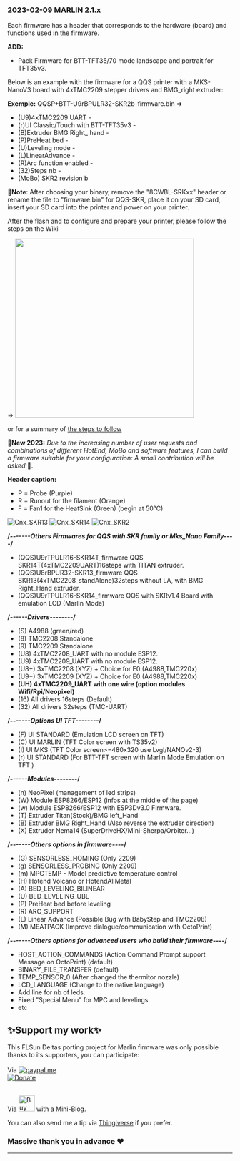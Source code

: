 ### 2023-02-09 MARLIN 2.1.x

Each firmware has a header that corresponds to the hardware (board) and functions used in the firmware.

**ADD:**
  - Pack Firmware for BTT-TFT35/70 mode landscape and portrait for TFT35v3. 

Below is an example with the firmware for a QQS printer with a MKS-NanoV3 board with 4xTMC2209 stepper drivers and BMG_right extruder:

**Exemple:**
QQSP+BTT-U9rBPULR32-SKR2b-firmware.bin
=> 
  - (U9)4xTMC2209 UART - 
  - (r)UI Classic/Touch with BTT-TFT35v3 - 
  - (B)Extruder BMG Right_ hand - 
  - (P)PreHeat bed - 
  - (U)Leveling mode -
  - (L)LinearAdvance - 
  - (R)Arc function enabled -
  - (32)Steps nb -
  - (MoBo) SKR2 revision b

  🔧**Note**: After choosing your binary, remove the "8CWBL-SRKxx" header or rename the file to "firmware.bin" for QQS-SKR,
  place it on your SD card, insert your SD card into the printer and power on your printer.
  
  After the flash and to configure and prepare your printer, please follow the steps on the Wiki 
  
 => [<img width=400 src="https://github.com/Foxies-CSTL/Marlin_2.1.x/wiki/icons/FLSun-Wiki.png" />](https://github.com/Foxies-CSTL/Marlin_2.1.x/wiki/2.SETTINGS-THE-PRINTER)

  or for a summary of [the steps to follow](../Instructions.md)

  📌**New 2023:**
  *Due to the increasing number of user requests and combinations of different HotEnd, MoBo and software features, I can build a firmware suitable for your configuration: A small contribution will be asked* 🍻.
  
  **Header caption:**
  
  - P = Probe (Purple)
  - R = Runout for the filament (Orange)
  - F = Fan1 for the HeatSink (Green) (begin at 50°C)

  ![Cnx_SKR13](https://github.com/Foxies-CSTL/Marlin_2.1.x/wiki/images/SKR13_EndStop.png)
  ![Cnx_SKR14](https://github.com/Foxies-CSTL/Marlin_2.1.x/wiki/images/SKR14_EndStop.png)
  ![Cnx_SKR2](https://github.com/Foxies-CSTL/Marlin_2.1.x/wiki/images/SKR2_EndStop.png)

  **/*-------Others Firmwares for QQS with SKR family or Mks_Nano Family----*/**
  - (QQS)U9rTPULR16-SKR14T_firmware   QQS SKR14T(4xTMC2209UART)16steps with TITAN extruder. 
  - (QQS)U8rBPUR32-SKR13_firmware  QQS SKR13(4xTMC2208_standAlone)32steps without LA, with BMG Right_Hand extruder.
  - (QQS)U9rTPULR16-SKR14_firmware QQS with SKRv1.4 Board with emulation LCD (Marlin Mode)

  **/*------Drivers--------*/**
  - (S) A4988 (green/red)
  - (8) TMC2208 Standalone
  - (9) TMC2209 Standalone
  - (U8) 4xTMC2208_UART with no module ESP12.
  - (U9) 4xTMC2209_UART with no module ESP12.
  - (U8+) 3xTMC2208 (XYZ) + Choice for E0 (A4988,TMC220x) 
  - (U9+) 3xTMC2209 (XYZ) + Choice for E0 (A4988,TMC220x)
  - **(UH) 4xTMC2209_UART with one wire (option modules Wifi/Rpi/Neopixel)**
  - (16) All drivers 16steps (Default)  
  - (32) All drivers 32steps (TMC-UART)

  **/*-------Options UI TFT--------*/**
  - (F) UI STANDARD (Emulation LCD screen on TFT)
  - (C) UI MARLIN (TFT Color screen with TS35v2)
  - (I) UI MKS (TFT Color screen>=480x320 use Lvgl/NANOv2-3)
  - (r) UI STANDARD (For BTT-TFT screen with Marlin Mode Emulation on TFT )

  **/*------Modules--------*/**
  - (n) NeoPixel (management of led strips)
  - (W) Module ESP8266/ESP12 (infos at the middle of the page)
  - (w) Module ESP8266/ESP12 with ESP3Dv3.0 Firmware.
  - (T) Extruder Titan(Stock)/BMG left_Hand
  - (B) Extruder BMG Right_Hand (Also reverse the extruder direction)
  - (X) Extruder Nema14 (SuperDriveHX/Mini-Sherpa/Orbiter...)
  
  **/*-------Others options in firmware----*/**
  - (G) SENSORLESS_HOMING (Only 2209)
  - (g) SENSORLESS_PROBING (Only 2209)
  - (m) MPCTEMP - Model predictive temperature control
  - (H) Hotend Volcano or HotendAllMetal  
  - (A) BED_LEVELING_BILINEAR
  - (U) BED_LEVELING_UBL
  - (P) PreHeat bed before leveling
  - (R) ARC_SUPPORT
  - (L) Linear Advance (Possible Bug with BabyStep and TMC2208)
  - (M) MEATPACK (Improve dialogue/communication with OctoPrint)

  **/*-------Others options for advanced users who build their firmware----*/**
  - HOST_ACTION_COMMANDS (Action Command Prompt support Message on OctoPrint) (default)
  - BINARY_FILE_TRANSFER (default)
  - TEMP_SENSOR_0 (After changed the thermitor nozzle)
  - LCD_LANGUAGE (Change to the native language)
  - Add line for nb of leds.
  - Fixed "Special Menu" for MPC and levelings.
  - etc 
 ## ✨Support my work✨

  This FLSun Deltas porting project for Marlin firmware was only possible thanks to its supporters, you can participate:
 <br/>
  <br/> Via [![paypal.me](./icons/paypal_50px.png)](https://www.paypal.me/Foxies40)<br/>[![Donate](https://img.shields.io/badge/Donate-Thanks-green)](https://paypal.me/Foxies40)<br/>
<br/>
 
Via   <a href='https://ko-fi.com/U7U77F782' target='_blank'><img height='36' style='border:0px;height:36px;' src='https://cdn.ko-fi.com/cdn/kofi4.png?v=3' border='0' alt='Buy Me a Coffee at ko-fi.com' /></a>   with a Mini-Blog.

  You can also send me a tip via [Thingiverse](https://www.thingiverse.com/FamStel/about) if you prefer.
 ### Massive thank you in advance :heart:
***
